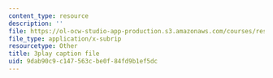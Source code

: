 ```yaml
---
content_type: resource
description: ''
file: https://ol-ocw-studio-app-production.s3.amazonaws.com/courses/res-6-012-introduction-to-probability-spring-2018/9dab90c9c147563cbe0f84fd9b1ef5dc_hsQnmrHbbms.vtt
file_type: application/x-subrip
resourcetype: Other
title: 3play caption file
uid: 9dab90c9-c147-563c-be0f-84fd9b1ef5dc
---
```


